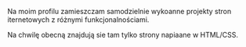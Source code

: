 Na moim profilu zamieszczam samodzielnie wykoanne projekty stron iternetowych z różnymi funkcjonalnościami.

Na chwilę obecną znajdują sie tam tylko strony napiaane w HTML/CSS.

